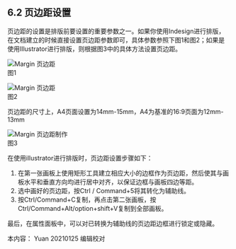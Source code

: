 ## 6.2 页边距设置

页边距的设置是排版前要设置的重要参数之一。如果你使用Indesign进行排版，在文档建立的时候直接设置页边距参数即可，具体参数参照下图1和图2；如果是使用Illustrator进行排版，则根据图3中的具体方法设置页边距。

![Margin 页边距](http://kitpic.makebi.net/2021/lk_26.jpg)  
图1

![Margin 页边距](http://kitpic.makebi.net/2021/lk_27.jpg)  
图2

页边距的尺寸上，A4页面设置为14mm-15mm，A4为基准的16:9页面为12mm-13mm  

![Margin 页边距制作](http://kitpic.makebi.net/2021/lk_25.jpg)  
图3

在使用illustrator进行排版时，页边距设置步骤如下：

1. 在第一张画板上使用矩形工具建立相应大小的边框作为页边距，然后使其与画板水平和垂直方向均进行居中对齐，以保证边框与画板四边等距。
2. 选中画好的页边距，按Ctrl / Command+5将其转化为辅助线。
3. 按Ctrl/Command+C复制，再点击第二张画板，按Ctrl/Command+Alt/option+shift+V复制到全部画板。

最后，在属性面板中，可以对已转换为辅助线的页边距边框进行锁定或隐藏。


本内容：
Yuan 20210125 编辑校对
